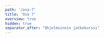 ```yaml
---
path: '/osa-7'
title: 'Osa 7'
overview: true
hidden: true
separator_after: "Ohjelmoinnin jatkokurssi"
---
```


<pages-in-this-section></pages-in-this-section>

<exercises-in-this-section></exercises-in-this-section>
